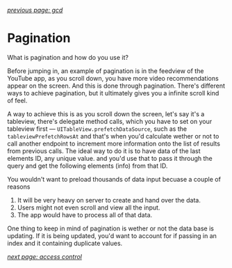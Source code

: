 *[previous page: gcd](https://github.com/RinniSwift/Computer-Science-with-iOS/blob/main/gcd.md)*

# Pagination

What is pagination and how do you use it?

Before jumping in, an example of pagination is in the feedview of the YouTube app, as you scroll down, you have more video recommendations appear on the screen. And this is done through pagination. There's different ways to achieve pagination, but it ultimately gives you a infinite scroll kind of feel. 

A way to achieve this is as you scroll down the screen, let's say it's a tableview, there's delegate method calls, which you have to set on your tableview first — `UITableView.prefetchDataSource`, such as the `tableviewPrefetchRowsAt` and that's when you'd calculate wether or not to call another endpoint to increment more information onto the list of results from previous calls. The ideal way to do it is to have data of the last elements ID, any unique value. and you'd use that to pass it through the query and get the following elements (info) from that ID.

You wouldn't want to preload thousands of data input becuase a couple of reasons

1. It will be very heavy on server to create and hand over the data.
2. Users might not even scroll and view all the input.
3. The app would have to process all of that data.

One thing to keep in mind of pagination is wether or not the data base is updating. If it is being updated, you'd want to account for if passing in an index and it containing duplicate values.

*[next page: access control](https://github.com/RinniSwift/Computer-Science-with-iOS/blob/main/accessControl.md)*
